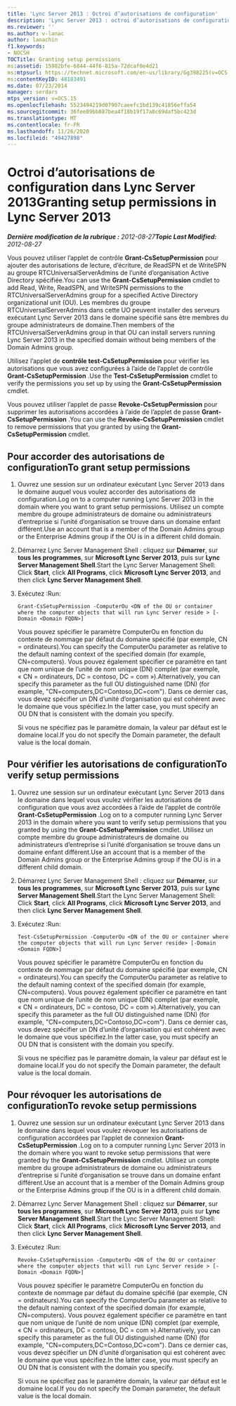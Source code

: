 ```yaml
---
title: 'Lync Server 2013 : Octroi d’autorisations de configuration'
description: 'Lync Server 2013 : octroi d’autorisations de configuration'
ms.reviewer: ''
ms.author: v-lanac
author: lanachin
f1.keywords:
- NOCSH
TOCTitle: Granting setup permissions
ms:assetid: 15982bfe-6844-44f6-815a-72dcaf0e4d21
ms:mtpsurl: https://technet.microsoft.com/en-us/library/Gg398225(v=OCS.15)
ms:contentKeyID: 48183491
ms.date: 07/23/2014
manager: serdars
mtps_version: v=OCS.15
ms.openlocfilehash: 5523494219d07907caeefc1bd139c41856effa54
ms.sourcegitcommit: 36fee89bb887bea4f18b19f17a8c69daf5bc423d
ms.translationtype: MT
ms.contentlocale: fr-FR
ms.lasthandoff: 11/26/2020
ms.locfileid: "49427898"
---
```

# <a name="granting-setup-permissions-in-lync-server-2013"></a><span data-ttu-id="b2291-103">Octroi d’autorisations de configuration dans Lync Server 2013</span><span class="sxs-lookup"><span data-stu-id="b2291-103">Granting setup permissions in Lync Server 2013</span></span>

<div data-xmlns="http://www.w3.org/1999/xhtml">

<div class="topic" data-xmlns="http://www.w3.org/1999/xhtml" data-msxsl="urn:schemas-microsoft-com:xslt" data-cs="https://msdn.microsoft.com/">

<div data-asp="https://msdn2.microsoft.com/asp">



</div>

<div id="mainSection">

<div id="mainBody"><span data-ttu-id="b2291-104">

<span> </span></span><span class="sxs-lookup"><span data-stu-id="b2291-104">

<span> </span></span></span>

<span data-ttu-id="b2291-105">_**Dernière modification de la rubrique :** 2012-08-27_</span><span class="sxs-lookup"><span data-stu-id="b2291-105">_**Topic Last Modified:** 2012-08-27_</span></span>

<span data-ttu-id="b2291-106">Vous pouvez utiliser l’applet de contrôle **Grant-CsSetupPermission** pour ajouter des autorisations de lecture, d’écriture, de ReadSPN et de WriteSPN au groupe RTCUniversalServerAdmins de l’unité d’organisation Active Directory spécifiée.</span><span class="sxs-lookup"><span data-stu-id="b2291-106">You can use the **Grant-CsSetupPermission** cmdlet to add Read, Write, ReadSPN, and WriteSPN permissions to the RTCUniversalServerAdmins group for a specified Active Directory organizational unit (OU).</span></span> <span data-ttu-id="b2291-107">Les membres du groupe RTCUniversalServerAdmins dans cette UO peuvent installer des serveurs exécutant Lync Server 2013 dans le domaine spécifié sans être membres du groupe administrateurs de domaine.</span><span class="sxs-lookup"><span data-stu-id="b2291-107">Then members of the RTCUniversalServerAdmins group in that OU can install servers running Lync Server 2013 in the specified domain without being members of the Domain Admins group.</span></span>

<span data-ttu-id="b2291-108">Utilisez l’applet de **contrôle test-CsSetupPermission** pour vérifier les autorisations que vous avez configurées à l’aide de l’applet de contrôle **Grant-CsSetupPermission** .</span><span class="sxs-lookup"><span data-stu-id="b2291-108">Use the **Test-CsSetupPermission** cmdlet to verify the permissions you set up by using the **Grant-CsSetupPermission** cmdlet.</span></span>

<span data-ttu-id="b2291-109">Vous pouvez utiliser l’applet de passe **Revoke-CsSetupPermission** pour supprimer les autorisations accordées à l’aide de l’applet de passe **Grant-CsSetupPermission** .</span><span class="sxs-lookup"><span data-stu-id="b2291-109">You can use the **Revoke-CsSetupPermission** cmdlet to remove permissions that you granted by using the **Grant-CsSetupPermission** cmdlet.</span></span>

<div>

## <a name="to-grant-setup-permissions"></a><span data-ttu-id="b2291-110">Pour accorder des autorisations de configuration</span><span class="sxs-lookup"><span data-stu-id="b2291-110">To grant setup permissions</span></span>

1.  <span data-ttu-id="b2291-111">Ouvrez une session sur un ordinateur exécutant Lync Server 2013 dans le domaine auquel vous voulez accorder des autorisations de configuration.</span><span class="sxs-lookup"><span data-stu-id="b2291-111">Log on to a computer running Lync Server 2013 in the domain where you want to grant setup permissions.</span></span> <span data-ttu-id="b2291-112">Utilisez un compte membre du groupe administrateurs de domaine ou administrateurs d’entreprise si l’unité d’organisation se trouve dans un domaine enfant différent.</span><span class="sxs-lookup"><span data-stu-id="b2291-112">Use an account that is a member of the Domain Admins group or the Enterprise Admins group if the OU is in a different child domain.</span></span>

2.  <span data-ttu-id="b2291-113">Démarrez Lync Server Management Shell : cliquez sur **Démarrer**, sur **tous les programmes**, sur **Microsoft Lync Server 2013**, puis sur **Lync Server Management Shell**.</span><span class="sxs-lookup"><span data-stu-id="b2291-113">Start the Lync Server Management Shell: Click **Start**, click **All Programs**, click **Microsoft Lync Server 2013**, and then click **Lync Server Management Shell**.</span></span>

3.  <span data-ttu-id="b2291-114">Exécutez :</span><span class="sxs-lookup"><span data-stu-id="b2291-114">Run:</span></span>
    
        Grant-CsSetupPermission -ComputerOu <DN of the OU or container where the computer objects that will run Lync Server reside > [-Domain <Domain FQDN>]
    
    <span data-ttu-id="b2291-115">Vous pouvez spécifier le paramètre ComputerOu en fonction du contexte de nommage par défaut du domaine spécifié (par exemple, CN = ordinateurs).</span><span class="sxs-lookup"><span data-stu-id="b2291-115">You can specify the ComputerOu parameter as relative to the default naming context of the specified domain (for example, CN=computers).</span></span> <span data-ttu-id="b2291-116">Vous pouvez également spécifier ce paramètre en tant que nom unique de l’unité de nom unique (DN) complet (par exemple, « CN = ordinateurs, DC = contoso, DC = com »).</span><span class="sxs-lookup"><span data-stu-id="b2291-116">Alternatively, you can specify this parameter as the full OU distinguished name (DN) (for example, "CN=computers,DC=Contoso,DC=com").</span></span> <span data-ttu-id="b2291-117">Dans ce dernier cas, vous devez spécifier un DN d’unité d’organisation qui est cohérent avec le domaine que vous spécifiez.</span><span class="sxs-lookup"><span data-stu-id="b2291-117">In the latter case, you must specify an OU DN that is consistent with the domain you specify.</span></span>
    
    <span data-ttu-id="b2291-118">Si vous ne spécifiez pas le paramètre domain, la valeur par défaut est le domaine local.</span><span class="sxs-lookup"><span data-stu-id="b2291-118">If you do not specify the Domain parameter, the default value is the local domain.</span></span>

</div>

<div>

## <a name="to-verify-setup-permissions"></a><span data-ttu-id="b2291-119">Pour vérifier les autorisations de configuration</span><span class="sxs-lookup"><span data-stu-id="b2291-119">To verify setup permissions</span></span>

1.  <span data-ttu-id="b2291-120">Ouvrez une session sur un ordinateur exécutant Lync Server 2013 dans le domaine dans lequel vous voulez vérifier les autorisations de configuration que vous avez accordées à l’aide de l’applet de contrôle **Grant-CsSetupPermission** .</span><span class="sxs-lookup"><span data-stu-id="b2291-120">Log on to a computer running Lync Server 2013 in the domain where you want to verify setup permissions that you granted by using the **Grant-CsSetupPermission** cmdlet.</span></span> <span data-ttu-id="b2291-121">Utilisez un compte membre du groupe administrateurs de domaine ou administrateurs d’entreprise si l’unité d’organisation se trouve dans un domaine enfant différent.</span><span class="sxs-lookup"><span data-stu-id="b2291-121">Use an account that is a member of the Domain Admins group or the Enterprise Admins group if the OU is in a different child domain.</span></span>

2.  <span data-ttu-id="b2291-122">Démarrez Lync Server Management Shell : cliquez sur **Démarrer**, sur **tous les programmes**, sur **Microsoft Lync Server 2013**, puis sur **Lync Server Management Shell**.</span><span class="sxs-lookup"><span data-stu-id="b2291-122">Start the Lync Server Management Shell: Click **Start**, click **All Programs**, click **Microsoft Lync Server 2013**, and then click **Lync Server Management Shell**.</span></span>

3.  <span data-ttu-id="b2291-123">Exécutez :</span><span class="sxs-lookup"><span data-stu-id="b2291-123">Run:</span></span>
    
        Test-CsSetupPermission -ComputerOu <DN of the OU or container where the computer objects that will run Lync Server reside> [-Domain <Domain FQDN>]
    
    <span data-ttu-id="b2291-124">Vous pouvez spécifier le paramètre ComputerOu en fonction du contexte de nommage par défaut du domaine spécifié (par exemple, CN = ordinateurs).</span><span class="sxs-lookup"><span data-stu-id="b2291-124">You can specify the ComputerOu parameter as relative to the default naming context of the specified domain (for example, CN=computers).</span></span> <span data-ttu-id="b2291-125">Vous pouvez également spécifier ce paramètre en tant que nom unique de l’unité de nom unique (DN) complet (par exemple, « CN = ordinateurs, DC = contoso, DC = com »).</span><span class="sxs-lookup"><span data-stu-id="b2291-125">Alternatively, you can specify this parameter as the full OU distinguished name (DN) (for example, "CN=computers,DC=Contoso,DC=com").</span></span> <span data-ttu-id="b2291-126">Dans ce dernier cas, vous devez spécifier un DN d’unité d’organisation qui est cohérent avec le domaine que vous spécifiez.</span><span class="sxs-lookup"><span data-stu-id="b2291-126">In the latter case, you must specify an OU DN that is consistent with the domain you specify.</span></span>
    
    <span data-ttu-id="b2291-127">Si vous ne spécifiez pas le paramètre domain, la valeur par défaut est le domaine local.</span><span class="sxs-lookup"><span data-stu-id="b2291-127">If you do not specify the Domain parameter, the default value is the local domain.</span></span>

</div>

<div>

## <a name="to-revoke-setup-permissions"></a><span data-ttu-id="b2291-128">Pour révoquer les autorisations de configuration</span><span class="sxs-lookup"><span data-stu-id="b2291-128">To revoke setup permissions</span></span>

1.  <span data-ttu-id="b2291-129">Ouvrez une session sur un ordinateur exécutant Lync Server 2013 dans le domaine dans lequel vous voulez révoquer les autorisations de configuration accordées par l’applet de connexion **Grant-CsSetupPermission** .</span><span class="sxs-lookup"><span data-stu-id="b2291-129">Log on to a computer running Lync Server 2013 in the domain where you want to revoke setup permissions that were granted by the **Grant-CsSetupPermission** cmdlet.</span></span> <span data-ttu-id="b2291-130">Utilisez un compte membre du groupe administrateurs de domaine ou administrateurs d’entreprise si l’unité d’organisation se trouve dans un domaine enfant différent.</span><span class="sxs-lookup"><span data-stu-id="b2291-130">Use an account that is a member of the Domain Admins group or the Enterprise Admins group if the OU is in a different child domain.</span></span>

2.  <span data-ttu-id="b2291-131">Démarrez Lync Server Management Shell : cliquez sur **Démarrer**, sur **tous les programmes**, sur **Microsoft Lync Server 2013**, puis sur **Lync Server Management Shell**.</span><span class="sxs-lookup"><span data-stu-id="b2291-131">Start the Lync Server Management Shell: Click **Start**, click **All Programs**, click **Microsoft Lync Server 2013**, and then click **Lync Server Management Shell**.</span></span>

3.  <span data-ttu-id="b2291-132">Exécutez :</span><span class="sxs-lookup"><span data-stu-id="b2291-132">Run:</span></span>
    
        Revoke-CsSetupPermission -ComputerOu <DN of the OU or container where the computer objects that will run Lync Server reside > [-Domain <Domain FQDN>]
    
    <span data-ttu-id="b2291-133">Vous pouvez spécifier le paramètre ComputerOu en fonction du contexte de nommage par défaut du domaine spécifié (par exemple, CN = ordinateurs).</span><span class="sxs-lookup"><span data-stu-id="b2291-133">You can specify the ComputerOu parameter as relative to the default naming context of the specified domain (for example, CN=computers).</span></span> <span data-ttu-id="b2291-134">Vous pouvez également spécifier ce paramètre en tant que nom unique de l’unité de nom unique (DN) complet (par exemple, « CN = ordinateurs, DC = contoso, DC = com »).</span><span class="sxs-lookup"><span data-stu-id="b2291-134">Alternatively, you can specify this parameter as the full OU distinguished name (DN) (for example, "CN=computers,DC=Contoso,DC=com").</span></span> <span data-ttu-id="b2291-135">Dans ce dernier cas, vous devez spécifier un DN d’unité d’organisation qui est cohérent avec le domaine que vous spécifiez.</span><span class="sxs-lookup"><span data-stu-id="b2291-135">In the latter case, you must specify an OU DN that is consistent with the domain you specify.</span></span>
    
    <span data-ttu-id="b2291-136">Si vous ne spécifiez pas le paramètre domain, la valeur par défaut est le domaine local.</span><span class="sxs-lookup"><span data-stu-id="b2291-136">If you do not specify the Domain parameter, the default value is the local domain.</span></span>

<span data-ttu-id="b2291-137"></div>

</div>

<span> </span>

</div>

</div>

</span><span class="sxs-lookup"><span data-stu-id="b2291-137"></div>

</div>

<span> </span>

</div>

</div>

</span></span></div>

